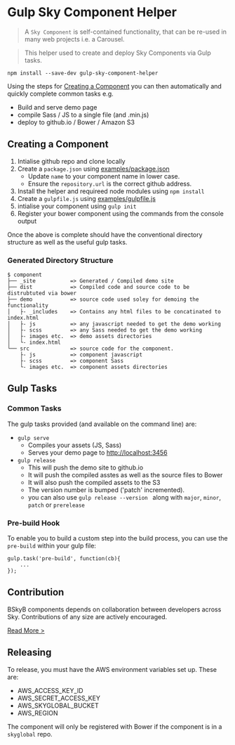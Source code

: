 Gulp Sky Component Helper 
========================

> A `Sky Component` is self-contained functionality, that can be re-used in many web projects i.e. a Carousel.

> This helper used to create and deploy Sky Components via Gulp tasks.

`npm install --save-dev gulp-sky-component-helper`

Using the steps for [Creating a Component](#creating-a-component) you can then automatically and quickly complete common tasks e.g.
 * Build and serve demo page
 * compile Sass / JS to a single file (and .min.js)
 * deploy to github.io / Bower / Amazon S3
 
## Creating a Component
 
1. Intialise github repo and clone locally
2. Create a `package.json` using [examples/package.json](test/package.json) 
    * Update `name` to your component name in lower case.
    * Ensure the `repository.url` is the correct github address.
2. Install the helper and requireed node modules using `npm install`
3. Create a `gulpfile.js` using [examples/gulpfile.js](test/gulpfile.js) 
4. intialise your component using `gulp init`
5. Register your bower component using the commands from the console output

Once the above is complete should have the conventional directory structure as well as the useful gulp tasks.

### Generated Directory Structure

    $ component
    ├── _site           => Generated / Compiled demo site
    ├── dist            => Compiled code and source code to be distrubtuted via bower
    ├── demo            => source code used soley for demoing the functionality
    │   ├- _includes    => Contains any html files to be concatinated to index.html
    │   ├- js           => any javascript needed to get the demo working
    │   ├- scss         => any Sass needed to get the demo working
    │   ├- images etc.  => demo assets directories
    │   └- index.html
    └── src             => source code for the component.
        ├- js           => component javascript
        ├- scss         => component Sass
        └- images etc.  => component assets directories


## Gulp Tasks

### Common Tasks

The gulp tasks provided (and available on the command line) are:

 * `gulp serve`
   * Compiles your assets (JS, Sass)
   * Serves your demo page to [http://localhost:3456](http://localhost:3456) 
 * `gulp release`
   * This will push the demo site to github.io 
   * It will push the compiled asstes as well as the source files to Bower
   * It will also push the compiled assets to the S3
   * The version number is bumped ('patch' incremented). 
   * you can also use `gulp release --version ` along with `major`, `minor`, `patch` or `prerelease`

### Pre-build Hook

To enable you to build a custom step into the build process, you can use the `pre-build` within your gulp file:

```
gulp.task('pre-build', function(cb){
    ...
});

```

## Contribution

BSkyB components depends on collaboration between developers across Sky. Contributions of any size are actively encouraged.

[Read More >](CONTRIBUTING.md)


## Releasing

To release, you must have the AWS environment variables set up. These are:
  * AWS_ACCESS_KEY_ID
  * AWS_SECRET_ACCESS_KEY
  * AWS_SKYGLOBAL_BUCKET
  * AWS_REGION
  
The component will only be registered with Bower if the component is in a `skyglobal` repo.